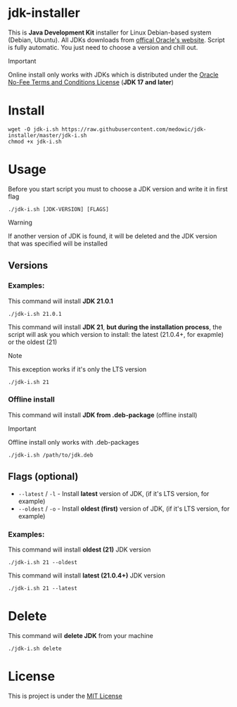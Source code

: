 # jdk-installer
This is **Java Development Kit** installer for Linux Debian-based system (Debian, Ubuntu). All JDKs downloads from [offical Oracle's website](https://www.oracle.com/java/technologies/downloads/). Script is fully automatic. You just need to choose a version and chill out.
> [!IMPORTANT]
> Online install only works with JDKs which is distributed under the [Oracle No-Fee Terms and Conditions License](https://java.com/freeuselicense) (**JDK 17 and later**)
# Install
```shell
wget -O jdk-i.sh https://raw.githubusercontent.com/medowic/jdk-installer/master/jdk-i.sh
chmod +x jdk-i.sh
```
# Usage
Before you start script you must to choose a JDK version and write it in first flag
```shell
./jdk-i.sh [JDK-VERSION] [FLAGS]
```
> [!WARNING]
> If another version of JDK is found, it will be deleted and the JDK version that was specified will be installed
## Versions
### Examples:
This command will install **JDK 21.0.1**
```shell
./jdk-i.sh 21.0.1
```
This command will install **JDK 21**, **but during the installation process**, the script will ask you which version to install: the latest (21.0.4+, for exapmle) or the oldest (21) 
> [!NOTE]
> This exception works if it's only the LTS version
```shell
./jdk-i.sh 21
```
### Offline install
This command will install **JDK from .deb-package** (offline install)
> [!IMPORTANT]
> Offline install only works with .deb-packages
```shell
./jdk-i.sh /path/to/jdk.deb
```
## Flags (optional)
- `--latest` / `-l` - Install **latest** version of JDK, (if it's LTS version, for example)
- `--oldest` / `-o` - Install **oldest (first)** version of JDK, (if it's LTS version, for example)
### Examples:
This command will install **oldest (21)** JDK version
```shell
./jdk-i.sh 21 --oldest
```
This command will install **latest (21.0.4+)** JDK version
```shell
./jdk-i.sh 21 --latest
```
# Delete
This command will **delete JDK** from your machine
```shell
./jdk-i.sh delete
```
# License
This is project is under the [MIT License](https://raw.githubusercontent.com/medowic/jdk-installer/master/LICENSE)
